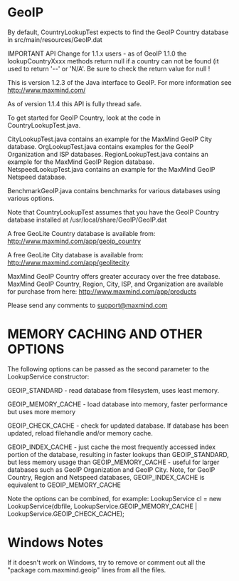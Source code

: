 GeoIP
=====

By default, CountryLookupTest expects to find the
GeoIP Country database in src/main/resources/GeoIP.dat

IMPORTANT API Change for 1.1.x users - as of GeoIP 1.1.0 the
lookupCountryXxxx methods return null if a country can not
be found (it used to return '--' or 'N/A'.  Be sure to check the
return value for null !

This is version 1.2.3 of the Java interface to GeoIP.  For more information
see http://www.maxmind.com/

As of version 1.1.4 this API is fully thread safe.

To get started for GeoIP Country, look at the code in CountryLookupTest.java.

CityLookupTest.java contains an example for the MaxMind GeoIP City database.
OrgLookupTest.java contains examples for the GeoIP Organization and ISP databases.
RegionLookupTest.java contains an example for the MaxMind GeoIP Region database.
NetspeedLookupTest.java contains an example for the MaxMind GeoIP Netspeed database.

BenchmarkGeoIP.java contains benchmarks for various databases using various options.

Note that CountryLookupTest assumes that you have the GeoIP Country database
installed at /usr/local/share/GeoIP/GeoIP.dat

A free GeoLite Country database is available from:
http://www.maxmind.com/app/geoip_country

A free GeoLite City database is available from:
http://www.maxmind.com/app/geolitecity

MaxMind GeoIP Country offers greater accuracy over the free database.
MaxMind GeoIP Country, Region, City, ISP, and Organization are available
for purchase from here:
http://www.maxmind.com/app/products

Please send any comments to support@maxmind.com


MEMORY CACHING AND OTHER OPTIONS
================================
The following options can be passed as the second parameter to the
LookupService constructor:

GEOIP_STANDARD - read database from filesystem, uses least memory.

GEOIP_MEMORY_CACHE - load database into memory, faster performance
        but uses more memory

GEOIP_CHECK_CACHE - check for updated database.  If database has been updated,
        reload filehandle and/or memory cache.

GEOIP_INDEX_CACHE - just cache
        the most frequently accessed index portion of the database, resulting
        in faster lookups than GEOIP_STANDARD, but less memory usage than
        GEOIP_MEMORY_CACHE - useful for larger databases such as
        GeoIP Organization and GeoIP City.  Note, for GeoIP Country, Region
        and Netspeed databases, GEOIP_INDEX_CACHE is equivalent to GEOIP_MEMORY_CACHE

Note the options can be combined, for example:
LookupService cl = new LookupService(dbfile, LookupService.GEOIP_MEMORY_CACHE | LookupService.GEOIP_CHECK_CACHE);

Windows Notes 
========================
If it doesn't work on Windows, try to remove or comment out all the "package com.maxmind.geoip" lines 
from all the files.
